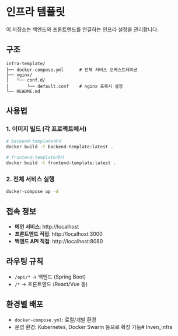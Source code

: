 # 인프라 템플릿

이 저장소는 백엔드와 프론트엔드를 연결하는 인프라 설정을 관리합니다.

## 구조
```
infra-template/
├── docker-compose.yml      # 전체 서비스 오케스트레이션
├── nginx/
│   └── conf.d/
│       └── default.conf    # nginx 프록시 설정
└── README.md
```

## 사용법

### 1. 이미지 빌드 (각 프로젝트에서)
```bash
# backend-template에서
docker build -t backend-template:latest .

# frontend-template에서
docker build -t frontend-template:latest .
```

### 2. 전체 서비스 실행
```bash
docker-compose up -d
```

## 접속 정보
- **메인 서비스**: http://localhost
- **프론트엔드 직접**: http://localhost:3000
- **백엔드 API 직접**: http://localhost:8080

## 라우팅 규칙
- `/api/*` → 백엔드 (Spring Boot)
- `/*` → 프론트엔드 (React/Vue 등)

## 환경별 배포
- `docker-compose.yml`: 로컬/개발 환경
- 운영 환경: Kubernetes, Docker Swarm 등으로 확장 가능# Inven_infra
